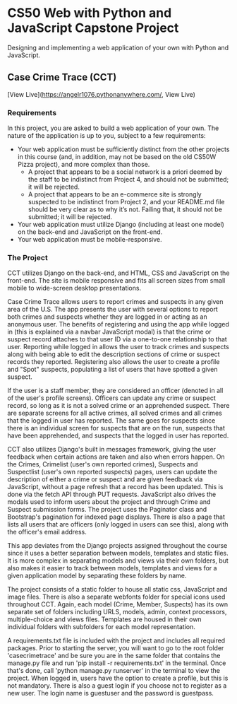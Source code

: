 # CS50 Web with Python and JavaScript Capstone Project

Designing and implementing a web application of your own with Python and JavaScript.

## Case Crime Trace (CCT)

[View Live](https://angelr1076.pythonanywhere.com/, View Live)

### Requirements

In this project, you are asked to build a web application of your own. The nature of the application is up to you, subject to a few requirements:

- Your web application must be sufficiently distinct from the other projects in this course (and, in addition, may not be based on the old CS50W Pizza project), and more complex than those.
  - A project that appears to be a social network is a priori deemed by the staff to be indistinct from Project 4, and should not be submitted; it will be rejected.
  - A project that appears to be an e-commerce site is strongly suspected to be indistinct from Project 2, and your README.md file should be very clear as to why it’s not. Failing that, it should not be submitted; it will be rejected.
- Your web application must utilize Django (including at least one model) on the back-end and JavaScript on the front-end.
- Your web application must be mobile-responsive.

### The Project

CCT utilizes Django on the back-end, and HTML, CSS and JavaScript on the front-end. The site is mobile responsive and fits all screen sizes from small mobile to wide-screen desktop presentations.

Case Crime Trace allows users to report crimes and suspects in any given area of the U.S. The app presents the user with several options to report both crimes and suspects whether they are logged in or acting as an anonymous user. The benefits of registering and using the app while logged in (this is explained via a navbar JavaScript modal) is that the crime or suspect record attaches to that user ID via a one-to-one relationship to that user. Reporting while logged in allows the user to track crimes and suspects along with being able to edit the description sections of crime or suspect records they reported. Registering also allows the user to create a profile and "Spot" suspects, populating a list of users that have spotted a given suspect.

If the user is a staff member, they are considered an officer (denoted in all of the user's profile screens). Officers can update any crime or suspect record, so long as it is not a solved crime or an apprehended suspect. There are separate screens for all active crimes, all solved crimes and all crimes that the logged in user has reported. The same goes for suspects since there is an individual screen for suspects that are on the run, suspects that have been apprehended, and suspects that the logged in user has reported.

CCT also utilizes Django's built in messages framework, giving the user feedback when certain actions are taken and also when errors happen. On the Crimes, Crimelist (user's own reported crimes), Suspects and Suspectlist (user's own reported suspects) pages, users can update the description of either a crime or suspect and are given feedback via JavaScript, without a page refresh that a record has been updated. This is done via the fetch API through PUT requests. JavaScript also drives the modals used to inform users about the project and through Crime and Suspect submission forms. The project uses the Paginator class and Bootstrap's pagination for indexed page displays. There is also a page that lists all users that are officers (only logged in users can see this), along with the officer's email address.

This app deviates from the Django projects assigned throughout the course since it uses a better separation between models, templates and static files. It is more complex in separating models and views via their own folders, but also makes it easier to track between models, templates and views for a given application model by separating these folders by name.

The project consists of a static folder to house all static css, JavaScript and image files. There is also a separate webfonts folder for special icons used throughout CCT. Again, each model (Crime, Member, Suspects) has its own separate set of folders including URLS, models, admin, context processors, multiple-choice and views files. Templates are housed in their own individual folders with subfolders for each model representation.

A requirements.txt file is included with the project and includes all required packages. Prior to starting the server, you will want to go to the root folder 'casecrimetrace' and be sure you are in the same folder that contains the manage.py file and run 'pip install -r requirements.txt' in the terminal. Once that's done, call 'python manage.py runserver' in the terminal to view the project. When logged in, users have the option to create a profile, but this is not mandatory. There is also a guest login if you choose not to register as a new user. The login name is guestuser and the password is guestpass.
